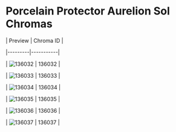 # Porcelain Protector Aurelion Sol Chromas


| Preview | Chroma ID |

|---------|-----------|

| ![136032](https://raw.communitydragon.org/latest/plugins/rcp-be-lol-game-data/global/default/v1/champion-chroma-images/136/136032.png) | 136032 |

| ![136033](https://raw.communitydragon.org/latest/plugins/rcp-be-lol-game-data/global/default/v1/champion-chroma-images/136/136033.png) | 136033 |

| ![136034](https://raw.communitydragon.org/latest/plugins/rcp-be-lol-game-data/global/default/v1/champion-chroma-images/136/136034.png) | 136034 |

| ![136035](https://raw.communitydragon.org/latest/plugins/rcp-be-lol-game-data/global/default/v1/champion-chroma-images/136/136035.png) | 136035 |

| ![136036](https://raw.communitydragon.org/latest/plugins/rcp-be-lol-game-data/global/default/v1/champion-chroma-images/136/136036.png) | 136036 |

| ![136037](https://raw.communitydragon.org/latest/plugins/rcp-be-lol-game-data/global/default/v1/champion-chroma-images/136/136037.png) | 136037 |